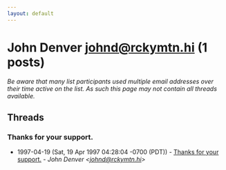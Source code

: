 ```yaml
---
layout: default
---
```


# John Denver <johnd@rckymtn.hi> (1 posts)

_Be aware that many list participants used multiple email addresses over their time active on the list. As such this page may not contain all threads available._

## Threads

### Thanks for your support.
+ 1997-04-19 (Sat, 19 Apr 1997 04:28:04 -0700 (PDT)) - [Thanks for your support.](/archive/1997/04/ca48eca4dc5d88b092089b45323884018ea39926f4f64c0c85ca636312e91dde) - _John Denver \<johnd@rckymtn.hi\>_

